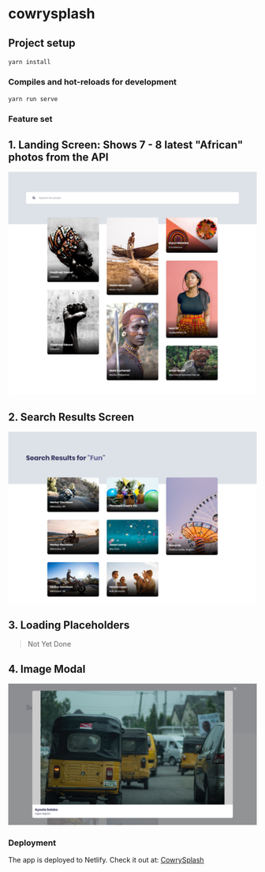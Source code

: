 # cowrysplash

## Project setup

```
yarn install
```

### Compiles and hot-reloads for development

```
yarn run serve
```

### Feature set

## 1. Landing Screen: Shows 7 - 8 latest "African" photos from the API

![Feature Set 1 - show 7 - 8 latest photos](src/assets/fs1.jpg)

## 2. Search Results Screen

![Feature Set 2 - show search results](src/assets/fs2.jpg)

## 3. Loading Placeholders

> Not Yet Done

## 4. Image Modal

![Feature Set 3 - show image modal](src/assets/fs3.jpg)

### Deployment

The app is deployed to Netlify. Check it out at: [CowrySplash](https://cowrysplash-adebiyi-adedotun.netlify.com/)
